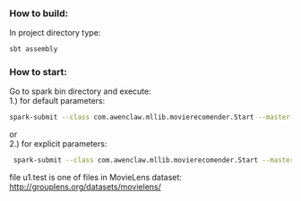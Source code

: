 ### How to build:
In project directory type:
```sh	
sbt assembly
```	
### How to start:

Go to spark bin directory and execute: <br>
1.) for default parameters:
```sh	
spark-submit --class com.awenclaw.mllib.movierecomender.Start --master local[*] mllib-movie-recomender-assembly-1.0.jar
```		
or <br>
2.) for explicit parameters: 
```sh	
 spark-submit --class com.awenclaw.mllib.movierecomender.Start --master local[*] mllib-movie-recomender-assembly-1.0.jar --inputDataFile /aw_movies/input_data/u1.test --outputModelDir /aw_movies/input_data/model --sizeOfTrainingDataSet 0.8 --alsNumOfRanks 5 --alsNumOfIterations 5 --alsLambda 0.01
```
file u1.test is one of files in MovieLens dataset: http://grouplens.org/datasets/movielens/